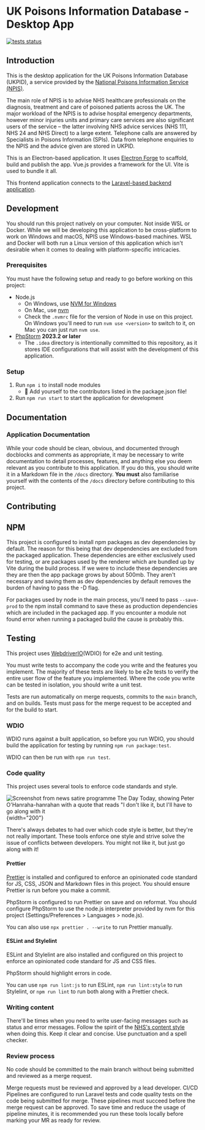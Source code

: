 # UK Poisons Information Database - Desktop App

[![tests status](https://gitlab.com/juicy-media-ltd/ukpid/ukpid-desktop-app/badges/main/pipeline.svg)](https://gitlab.com/juicy-media-ltd/ukpid/ukpid-desktop-app/commits/main)

## Introduction

This is the desktop application for the UK Poisons Information Database (UKPID), a service provided by
the [National Poisons Information Service (NPIS)](https://www.npis.org/).

The main role of NPIS is to advise NHS healthcare professionals on the diagnosis, treatment and care of poisoned
patients across the UK. The major workload of the NPIS is to advise hospital emergency departments, however minor
injuries units and primary care services are also significant users of the service – the latter involving NHS advice
services (NHS 111, NHS 24 and NHS Direct) to a large extent. Telephone calls are answered by Specialists in Poisons
Information (SPIs). Data from telephone enquiries to the NPIS and the advice given are stored in UKPID.

This is an Electron-based application. It uses [Electron Forge](https://www.electronforge.io/) to scaffold, build and
publish the app. Vue.js provides a framework for the UI. Vite is used to bundle it all.

This frontend application connects to
the [Laravel-based backend application](https://gitlab.com/juicy-media-ltd/ukpid/ukpid-backend).

## Development

You should run this project natively on your computer. Not inside WSL or Docker. While we will be developing this
application to be cross-platform to work on Windows and macOS, NPIS use Windows-based machines. WSL and Docker will both
run a Linux version of this application which isn't desirable when it comes to dealing with platform-specific
intricacies.

### Prerequisites

You must have the following setup and ready to go before working on this project:

- Node.js
  - On Windows, use [NVM for Windows](https://github.com/coreybutler/nvm-windows)
  - On Mac, use [nvm](https://github.com/nvm-sh/nvm)
  - Check the `.nvmrc` file for the version of Node in use on this project. On Windows you'll need to
    run `nvm use <version>` to switch to it, on Mac you can just run `nvm use`.
- [PhpStorm](https://www.jetbrains.com/phpstorm/) **2023.2 or later**
  - The `.idea` directory is intentionally committed to this repository, as it stores IDE configurations that will
    assist with the development of this application.

### Setup

1. Run `npm i` to install node modules
   - 🤩 Add yourself to the contributors listed in the package.json file!
2. Run `npm run start` to start the application for development

## Documentation

### Application Documentation

While your code should be clean, obvious, and documented through docblocks and comments as appropriate, it may be
necessary to write documentation to detail processes, features, and anything else you deem relevant as you contribute to
this application. If you do this, you should write it in a Markdown file in the `/docs` directory. **You must** also
familiarise yourself with the contents of the `/docs` directory before contributing to this project.

## Contributing

## NPM

This project is configured to install npm packages as dev dependencies by default. The reason for this being that dev
dependencies are excluded from the packaged application. These dependencies are either exclusively used for testing, or
are packages used by the renderer which are bundled up by Vite during the build process. If we were to include these
dependencies are they are then the app package grows by about 500mb. They aren't necessary and saving them as dev
dependencies by default removes the burden of having to pass the -D flag.

For packages used by node in the main process, you'll need to pass `--save-prod` to the npm install command to save
these as production dependencies which are included in the packaged app. If you encounter a module not found error when
running a packaged build the cause is probably this.

## Testing

This project uses [WebdriverIO](https://webdriver.io/)(WDIO) for e2e and unit testing.

You must write tests to accompany the code you write and the features you implement. The majority of these tests are
likely to be e2e tests to verify the entire user flow of the feature you implemented. Where the code you
write can be tested in isolation, you should write a unit test.

Tests are run automatically on merge requests, commits to the `main` branch, and on builds. Tests must pass for the
merge request to be accepted and for the build to start.

### WDIO

WDIO runs against a built application, so before you run WDIO, you should build the application for testing by
running `npm run package:test`.

WDIO can then be run with `npm run test`.

### Code quality

This project uses several tools to enforce code standards and style.

<!-- /* @formatter:off */ -->

![Screenshot from news satire programme The Day Today, showing Peter O'Hanraha-hanrahan with a quote that reads "I don't like it, but I'll have to go along with it](https://i.imgur.com/aYa6uPG.jpeg){width="200"}

<!-- /* @formatter:on */ -->

There's always debates to had over which code style is better, but they're not really important. These tools enforce one
style and strive solve the issue of conflicts between developers. You might not like it, but just go along with it!

#### Prettier

[Prettier](https://prettier.io) is installed and configured to enforce an opinionated code standard
for JS, CSS, JSON and Markdown files in this project. You should ensure Prettier is run before you make a commit.

PhpStorm is configured to run Prettier on save and on reformat. You should configure PhpStorm to use the node.js
interpreter provided by nvm for this project (Settings/Preferences > Languages > node.js).

You can also use `npx prettier . --write` to run Prettier manually.

#### ESLint and Stylelint

ESLint and Stylelint are also installed and configured on this project to enforce an opinionated code standard for JS
and CSS files.

PhpStorm should highlight errors in code.

You can use `npm run lint:js` to run ESLint, `npm run lint:style` to run
Stylelint, or `npm run lint` to run both along with a Prettier check.

### Writing content

There'll be times when you need to write user-facing messages such as status and error messages. Follow the spirit of
the [NHS's content style](https://service-manual.nhs.uk/content/how-we-write) when doing this. Keep it clear and
concise. Use punctuation and a spell checker.

### Review process

No code should be committed to the main branch without being submitted and reviewed as a merge request.

Merge requests must be reviewed and approved by a lead developer. CI/CD Pipelines are configured to run Laravel tests
and code quality tests on the code being submitted for merge. These pipelines must succeed before the merge request can
be approved. To save time and reduce the usage of pipeline minutes, it is recommended you run these tools locally before
marking your MR as ready for review.
